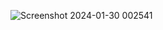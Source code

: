 ![Screenshot 2024-01-30 002541](https://github.com/reylagardo/ox_inventory/assets/88545906/428d18cd-8368-4122-8f57-66c29ce79b0e)
